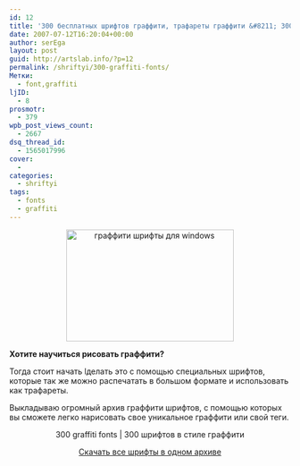 ```yaml
---
id: 12
title: '300 бесплатных шрифтов граффити, трафареты граффити &#8211; 300 graffiti fonts'
date: 2007-07-12T16:20:04+00:00
author: serEga
layout: post
guid: http://artslab.info/?p=12
permalink: /shriftyi/300-graffiti-fonts/
Метки:
  - font,graffiti
ljID:
  - 8
prosmotr:
  - 379
wpb_post_views_count:
  - 2667
dsq_thread_id:
  - 1565017996
cover:
  -
categories:
  - shriftyi
tags:
  - fonts
  - graffiti
---
```

<center>
  <a href="http://googledrive.com/host/0B9lHVSSSdxdxd0hjdUdmRzY3Tjg/grafffitigs2.jpg"><img src="http://googledrive.com/host/0B9lHVSSSdxdxd0hjdUdmRzY3Tjg/grafffitigs2.jpg" alt="граффити шрифты для windows" title="grafffitigs2" width="300" height="200" class="alignnone size-full wp-image-2097" /></a>
</center>

**Хотите научиться рисовать граффити?**

Тогда стоит начать lделать это с помощью специальных шрифтов, которые так же можно распечатать в большом формате и использовать как трафареты.

Выкладываю огромный архив граффити шрифтов, с помощью которых вы сможете легко нарисовать свое уникальное граффити или свой теги.

<center>
  300 graffiti fonts | 300 шрифтов в стиле граффити
</center>

<p align="center">
  <a href="https://app.box.com/s/5v2bhke9ulrc6k8orwcw" title="скачать шрифты" target="_blank">Скачать все шрифты в одном архиве</a>
</p>